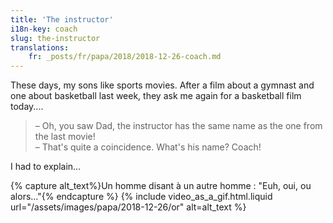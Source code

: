 ```yaml
---
title: 'The instructor'
i18n-key: coach
slug: the-instructor
translations:
    fr: _posts/fr/papa/2018/2018-12-26-coach.md
---
```


These days, my sons like sports movies. After a film about a gymnast and one
about basketball last week, they ask me again for a basketball film today....

<!-- more -->

> – Oh, you saw Dad, the instructor has the same name as the one from the last
> movie!  
> – That's quite a coincidence. What's his name? Coach!

I had to explain…

{% capture alt_text%}Un homme disant à un autre homme : "Euh, oui, ou
alors…"{% endcapture %} {% include video_as_a_gif.html.liquid
url="/assets/images/papa/2018-12-26/or"
alt=alt_text
%}
